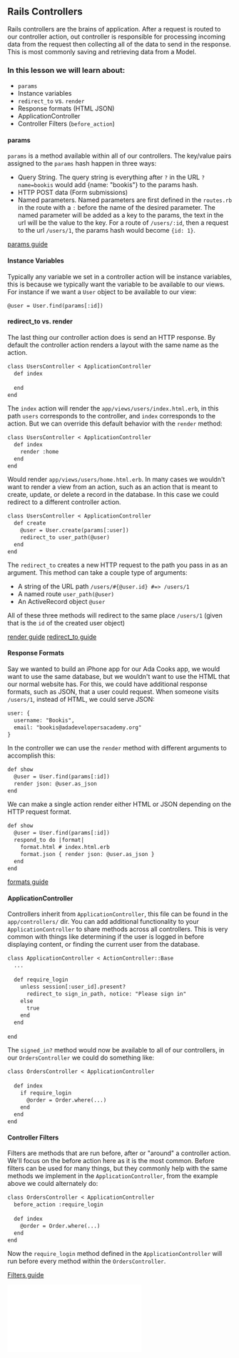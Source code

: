 ## Rails Controllers

Rails controllers are the brains of application. After a request is routed to our controller action, out controller is responsible for processing incoming data from the request then collecting all of the data to send in the response. This is most commonly saving and retrieving data from a Model.

### In this lesson we will learn about:

- `params`
- Instance variables
- `redirect_to` vs. `render`
- Response formats (HTML JSON)
- ApplicationController
- Controller Filters (`before_action`)

#### params

`params` is a method available within all of our controllers. The key/value pairs assigned to the `params` hash happen in three ways:

- Query String. The query string is everything after `?` in the URL `?name=bookis` would add {name: "bookis"} to the params hash.
- HTTP POST data (Form submissions)
- Named parameters. Named parameters are first defined in the `routes.rb` in the route with a `:` before the name of the desired parameter. The named parameter will be added as a key to the params, the text in the url will be the value to the key. For a route of `/users/:id`, then a request to the url `/users/1`, the params hash would become `{id: 1}`.

[params guide](http://guides.rubyonrails.org/action_controller_overview.html#parameters)

#### Instance Variables

Typically any variable we set in a controller action will be instance variables, this is because we typically want the variable to be available to our views. For instance if we want a `User` object to be available to our view:

    @user = User.find(params[:id])

#### redirect_to vs. render

The last thing our controller action does is send an HTTP response. By default the controller action renders a layout with the same name as the action.

    class UsersController < ApplicationController
      def index
    
      end
    end
    
The `index` action will render the `app/views/users/index.html.erb`, in this path `users` corresponds to the controller, and `index` corresponds to the action. But we can override this default behavior with the `render` method:

    class UsersController < ApplicationController
      def index
        render :home
      end
    end

Would render `app/views/users/home.html.erb`. In many cases we wouldn't want to render a view from an action, such as an action that is meant to create, update, or delete a record in the database. In this case we could redirect to a different controller action.

    class UsersController < ApplicationController
      def create
        @user = User.create(params[:user])
        redirect_to user_path(@user)
      end
    end
    
The `redirect_to` creates a new HTTP request to the path you pass in as an argument. This method can take a couple type of arguments:

- A string of the URL path `/users/#{@user.id} #=> /users/1`
- A named route `user_path(@user)`
- An ActiveRecord object `@user`

All of these three methods will redirect to the same place `/users/1` (given that is the `id` of the created user object)
    
[render guide](http://guides.rubyonrails.org/layouts_and_rendering.html#using-render)
[redirect_to guide](http://guides.rubyonrails.org/layouts_and_rendering.html#using-redirect-to)

#### Response Formats

Say we wanted to build an iPhone app for our Ada Cooks app, we would want to use the same database, but we wouldn't want to use the HTML that our normal website has. For this, we could have additional response formats, such as JSON, that a user could request. When someone visits `/users/1`, instead of HTML, we could serve JSON:

    user: {
      username: "Bookis",
      email: "bookis@adadevelopersacademy.org"
    }
    
In the controller we can use the `render` method with different arguments to accomplish this:

    def show
      @user = User.find(params[:id])
      render json: @user.as_json
    end
    
We can make a single action render either HTML or JSON depending on the HTTP request format.

    def show
      @user = User.find(params[:id])
      respond_to do |format|
        format.html # index.html.erb
        format.json { render json: @user.as_json }
      end
    end
    

[formats guide](http://guides.rubyonrails.org/action_controller_overview.html#rendering-xml-and-json-data)

#### ApplicationController

Controllers inherit from `ApplicationController`, this file can be found in the `app/controllers/` dir. You can add additional functionality to your `ApplicationController` to share methods across all controllers. This is very common with things like determining if the user is logged in before displaying content, or finding the current user from the database.

    class ApplicationController < ActionController::Base
      ...
      
      def require_login
        unless session[:user_id].present?
          redirect_to sign_in_path, notice: "Please sign in"
        else
          true
        end
      end
      
    end
    
The `signed_in?` method would now be available to all of our controllers, in our `OrdersController` we could do something like:

    class OrdersController < ApplicationController
      
      def index
        if require_login
          @order = Order.where(...)
        end
      end
    end
    
#### Controller Filters

Filters are methods that are run before, after or "around" a controller action. We'll focus on the before action here as it is the most common. Before filters can be used for many things, but they commonly help with the same methods we implement in the `ApplicationController`, from the example above we could alternately do:

    class OrdersController < ApplicationController
      before_action :require_login
      
      def index
        @order = Order.where(...)
      end
    end
    
Now the `require_login` method defined in the `ApplicationController` will run before every method within the `OrdersController`.

[Filters guide](http://guides.rubyonrails.org/action_controller_overview.html#filters)


![Rails Request Cycle](../rails-request-cycle.pdf)
